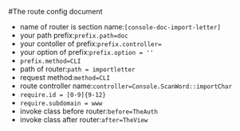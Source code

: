 #The route config document
* name of router is section name:`[console-doc-import-letter]`
* your path prefix:`prefix.path=doc`
* your contoller of prefix:`prefix.controller=`
* your option of prefix:`prefix.option = ''`
* `prefix.method=CLI`
* path of router:`path = importletter`
* request method:`method=CLI`
* route controller name:`controller=Console.ScanWord::importChar`
* `require.id = [0-9]{9-12}`
* `require.subdomain = www`
* invoke class before router:`before=TheAuth`
* invoke class after router:`after=TheView`